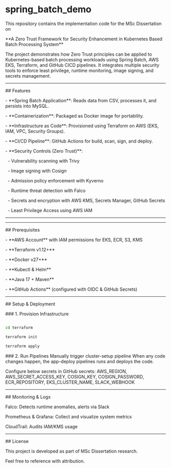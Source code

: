 # spring\_batch\_demo



This repository contains the implementation code for the MSc Dissertation on  

\*\*A Zero Trust Framework for Security Enhancement in Kubernetes Based Batch Processing System\*\* 



The project demonstrates how Zero Trust principles can be applied to Kubernetes-based batch processing workloads using Spring Batch, AWS EKS, Terraform, and GitHub CICD pipelines. It integrates multiple security tools to enforce least privilege, runtime monitoring, image signing, and secrets management.



---



\## Features



\- \*\*Spring Batch Application\*\*: Reads data from CSV, processes it, and persists into MySQL.  

\- \*\*Containerization\*\*: Packaged as Docker image for portability.  

\- \*\*Infrastructure as Code\*\*: Provisioned using Terraform on AWS (EKS, IAM, VPC, Security Groups).  

\- \*\*CI/CD Pipeline\*\*: GitHub Actions for build, scan, sign, and deploy.  

\- \*\*Security Controls (Zero Trust)\*\*:  

&nbsp; - Vulnerability scanning with Trivy  

&nbsp; - Image signing with Cosign  

&nbsp; - Admission policy enforcement with Kyverno  

&nbsp; - Runtime threat detection with Falco  

&nbsp; - Secrets and encryption with AWS KMS, Secrets Manager, GitHub Secrets

&nbsp; - Least Privilege Access using AWS IAM



---



---



\## Prerequisites



\- \*\*AWS Account\*\* with IAM permissions for EKS, ECR, S3, KMS  

\- \*\*Terraform v1.12+\*\*  

\- \*\*Docker v27+\*\*  

\- \*\*Kubectl \& Helm\*\*  

\- \*\*Java 17 + Maven\*\*  

\- \*\*GitHub Actions\*\* (configured with OIDC \& GitHub Secrets)



---



\## Setup \& Deployment



\### 1. Provision Infrastructure

```bash

cd terraform

terraform init

terraform apply

```



\### 2. Run Pipelines
Manually trigger cluster-setup pipeline
When any code changes happen, the app-deploy pipelines runs and deploys the code.

Configure below secrets in GitHub secrets: AWS\_REGION, AWS\_SECRET\_ACCESS\_KEY, COSIGN\_KEY, COSIGN\_PASSWORD, ECR\_REPOSITORY, EKS\_CLUSTER\_NAME, SLACK\_WEBHOOK


---



\## Monitoring \& Logs



Falco: Detects runtime anomalies, alerts via Slack

Prometheus \& Grafana: Collect and visualize system metrics

CloudTrail: Audits IAM/KMS usage



---



\## License



This project is developed as part of MSc Dissertation research.

Feel free to reference with attribution.

